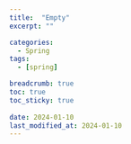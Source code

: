 ```yaml
---
title:  "Empty"
excerpt: ""

categories:
  - Spring
tags:
  - [spring]

breadcrumb: true
toc: true
toc_sticky: true
 
date: 2024-01-10
last_modified_at: 2024-01-10
---
```


